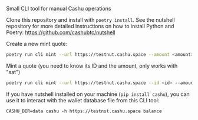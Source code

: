 Small CLI tool for manual Cashu operations

Clone this repository and install with `poetry install`. See the nutshell repository for more detailed instructions on how to install Python and Poetry: https://github.com/cashubtc/nutshell

Create a new mint quote:

```sh
poetry run cli mint --url https://testnut.cashu.space --amount <amount>
```

Mint a quote (you need to know its ID and the amount, only works with "sat")

```sh
poetry run cli mint --url https://testnut.cashu.space --id <id> --amount <amount>
```

If you have nutshell installed on your machine (`pip install cashu`), you can use it to interact with the wallet database file from this CLI tool:

```
CASHU_DIR=data cashu -h https://testnut.cashu.space balance
```